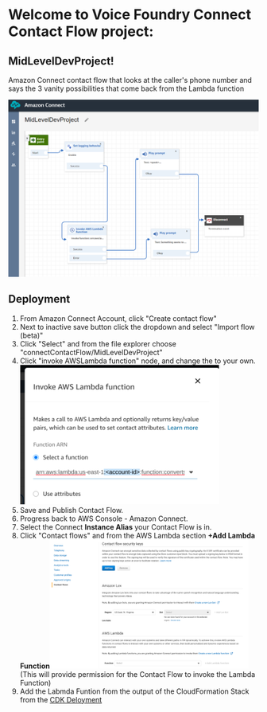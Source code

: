 # Welcome to Voice Foundry Connect Contact Flow project: 
## MidLevelDevProject!

Amazon Connect contact flow that looks at the caller's phone number and says the 3 vanity possibilities that come back from the Lambda function

![Kiku](assets/connectContactFlow.PNG)

## Deployment
1. From Amazon Connect Account, click "Create contact flow"
2. Next to inactive save button click the dropdown and select "Import flow (beta)"
3. Click "Select" and from the file explorer choose "connectContactFlow/MidLevelDevProject"
4. Click "invoke AWSLambda function" node, and change the <account-id> to your own. <img src="assets/updateLambdaInformation.png" alt="drawing" width="400"/>
5. Save and Publish Contact Flow. 
6. Progress back to AWS Console - Amazon Connect.
7. Select the Connect **Instance Alias** your Contact Flow is in.
8. Click "Contact flows" and from the AWS Lambda section **+Add Lambda Function**<img src="assets/addLambdaFunction.png" alt="drawing" width="400"/><br />(This will provide permission for the Contact Flow to invoke the Lambda Function)
9. Add the Labmda Funtion from the output of the CloudFormation Stack from the [CDK Deloyment](https://github.com/jrwright121/MidLevelDevProject/tree/main/cdkStackforLambdaDynamoDb)
